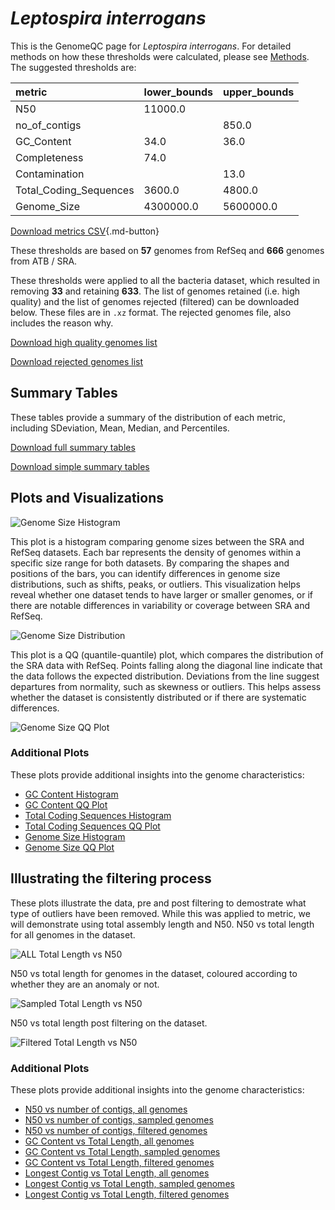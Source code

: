 # *Leptospira interrogans*

This is the GenomeQC page for *Leptospira interrogans*. For detailed methods on how these thresholds were calculated, please see [Methods](../../methods.md).
The suggested thresholds are: 

| metric                 | lower_bounds   | upper_bounds   |
|:-----------------------|:---------------|:---------------|
| N50                    | 11000.0        |                |
| no_of_contigs          |                | 850.0          |
| GC_Content             | 34.0           | 36.0           |
| Completeness           | 74.0           |                |
| Contamination          |                | 13.0           |
| Total_Coding_Sequences | 3600.0         | 4800.0         |
| Genome_Size            | 4300000.0      | 5600000.0      |

[Download metrics CSV](Leptospira_interrogans_metrics.csv){.md-button}


These thresholds are based on **57** genomes from RefSeq and **666** genomes from ATB / SRA.

These thresholds were applied to all the bacteria dataset, which resulted in removing **33** and retaining **633**.
The list of genomes retained (i.e. high quality) and the list of genomes rejected (filtered) can be downloaded below. These files are in `.xz` format. The rejected genomes file, also includes the reason why.

[Download high quality genomes list](Leptospira_interrogans_high_quality_genomes.csv.xz)


[Download rejected genomes list](Leptospira_interrogans_filtered_out_genomes.csv.xz)



## Summary Tables
These tables provide a summary of the distribution of each metric, including SDeviation, Mean, Median, and Percentiles.

[Download full summary tables](summary.csv)

[Download simple summary tables](selected_summary.csv)

## Plots and Visualizations

![Genome Size Histogram](Genome_Size_refseq_histogram_kde.png)

This plot is a histogram comparing genome sizes between the SRA and RefSeq datasets. Each bar represents the density of genomes within a specific size range for both datasets. By comparing the shapes and positions of the bars, you can identify differences in genome size distributions, such as shifts, peaks, or outliers. This visualization helps reveal whether one dataset tends to have larger or smaller genomes, or if there are notable differences in variability or coverage between SRA and RefSeq.

![Genome Size Distribution](Genome_Size_refseq_histogram_kde.png)

This plot is a QQ (quantile-quantile) plot, which compares the distribution of the SRA data with RefSeq. Points falling along the diagonal line indicate that the data follows the expected distribution. Deviations from the line suggest departures from normality, such as skewness or outliers. This helps assess whether the dataset is consistently distributed or if there are systematic differences.

![Genome Size QQ Plot](Genome_Size_refseq_qqplot.png)

### Additional Plots

These plots provide additional insights into the genome characteristics:

- [GC Content Histogram](GC_Content_refseq_histogram_kde.png)
- [GC Content QQ Plot](GC_Content_refseq_qqplot.png)
- [Total Coding Sequences Histogram](Total_Coding_Sequences_refseq_histogram_kde.png)
- [Total Coding Sequences QQ Plot](Total_Coding_Sequences_refseq_qqplot.png)
- [Genome Size Histogram](Genome_Size_refseq_histogram_kde.png)
- [Genome Size QQ Plot](Genome_Size_refseq_qqplot.png)
## Illustrating the filtering process
These plots illustrate the data, pre and post filtering to demostrate what type of outliers have been removed. While this was applied to metric, we will demonstrate using total assembly length and N50.
N50 vs total length for all genomes in the dataset.

![ALL Total Length vs N50](Leptospira_interrogans_all_total_length_N50.png)

N50 vs total length for genomes in the dataset, coloured according to whether they are an anomaly or not.

![Sampled Total Length vs N50](Leptospira_interrogans_sample_total_length_N50.png)

N50 vs total length post filtering on the dataset.

![Filtered Total Length vs N50](Leptospira_interrogans_filt_total_length_N50.png)

### Additional Plots

These plots provide additional insights into the genome characteristics:

- [N50 vs number of contigs, all genomes](Leptospira_interrogans_all_N50_number.png)
- [N50 vs number of contigs, sampled genomes](Leptospira_interrogans_sample_N50_number.png)
- [N50 vs number of contigs, filtered genomes](Leptospira_interrogans_filt_N50_number.png)
- [GC Content vs Total Length, all genomes](Leptospira_interrogans_all_total_length_GC_Content.png)
- [GC Content vs Total Length, sampled genomes](Leptospira_interrogans_sample_total_length_GC_Content.png)
- [GC Content vs Total Length, filtered genomes](Leptospira_interrogans_filt_total_length_GC_Content.png)
- [Longest Contig vs Total Length, all genomes](Leptospira_interrogans_all_total_length_longest.png)
- [Longest Contig vs Total Length, sampled genomes](Leptospira_interrogans_sample_total_length_longest.png)
- [Longest Contig vs Total Length, filtered genomes](Leptospira_interrogans_filt_total_length_longest.png)
